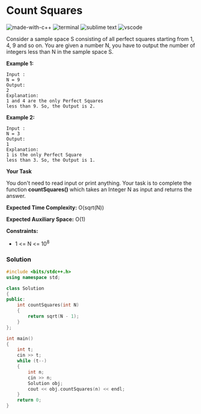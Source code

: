 # Count Squares
![made-with-c++](https://img.shields.io/badge/Made%20with-C++-007396.svg)
![terminal](https://img.shields.io/badge/Windows%20Terminal-4D4D4D?logo=windows%20terminal&logoColor=white)
![sublime text](https://img.shields.io/badge/sublime_text-%23575757.svg?logo=sublime-text&logoColor=important)
![vscode](https://img.shields.io/badge/Visual_Studio_Code-0078D4?logo=visual%20studio%20code&logoColor=white)

Consider a sample space S consisting of all perfect squares starting from 1, 4, 9 and so on. You are given a number N, you have to output the number of integers less than N in the sample space S.

__Example 1:__
```
Input :
N = 9
Output:
2
Explanation:
1 and 4 are the only Perfect Squares
less than 9. So, the Output is 2.
```
__Example 2:__
```
Input :
N = 3
Output:
1
Explanation:
1 is the only Perfect Square
less than 3. So, the Output is 1.
```
__Your Task__

You don't need to read input or print anything. Your task is to complete the function **countSquares()** which takes an Integer N as input and returns the answer.

__Expected Time Complexity:__ O(sqrt(N))

__Expected Auxiliary Space:__ O(1)

__Constraints:__
- 1 <= N <= 10<sup>8</sup>

### Solution
```cpp
#include <bits/stdc++.h>
using namespace std;

class Solution
{
public:
    int countSquares(int N)
    {
        return sqrt(N - 1);
    }
};

int main()
{
    int t;
    cin >> t;
    while (t--)
    {
        int n;
        cin >> n;
        Solution obj;
        cout << obj.countSquares(n) << endl;
    }
    return 0;
}
```